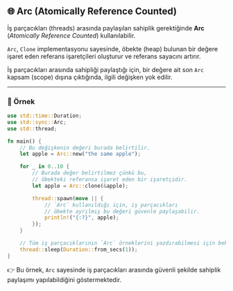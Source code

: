 ## 🌐 Arc (Atomically Reference Counted)

İş parçacıkları (threads) arasında paylaşılan sahiplik gerektiğinde **Arc** (*Atomically Reference Counted*) kullanılabilir.

`Arc`, `Clone` implementasyonu sayesinde, öbekte (heap) bulunan bir değere işaret eden referans işaretçileri oluşturur ve referans sayacını artırır.

İş parçacıkları arasında sahipliği paylaştığı için, bir değere ait son `Arc` kapsam (scope) dışına çıktığında, ilgili değişken yok edilir.

---

### 📌 Örnek

```rust
use std::time::Duration;
use std::sync::Arc;
use std::thread;

fn main() {
    // Bu değişkenin değeri burada belirtilir.
    let apple = Arc::new("the same apple");

    for _ in 0..10 {
        // Burada değer belirtilmez çünkü bu,
        // öbekteki referansa işaret eden bir işaretçidir.
        let apple = Arc::clone(&apple);

        thread::spawn(move || {
            // `Arc` kullanıldığı için, iş parçacıkları
            // öbekte ayrılmış bu değeri güvenle paylaşabilir.
            println!("{:?}", apple);
        });
    }

    // Tüm iş parçacıklarının `Arc` örneklerini yazdırabilmesi için bekleme
    thread::sleep(Duration::from_secs(1));
}
```

👉 Bu örnek, `Arc` sayesinde iş parçacıkları arasında güvenli şekilde sahiplik paylaşımı yapılabildiğini göstermektedir.
